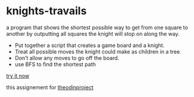 # knights-travails

a program that shows the shortest possible way to get from one square to
another by outputting all squares the knight will stop on along the way.

- Put together a script that creates a game board and a knight.
- Treat all possible moves the knight could make as children in a tree.
- Don’t allow any moves to go off the board.
- use BFS to find the shortest path

<a href ="https://bisky0-0.github.io/knights-travails/"> try it now </a>

this assignement for <a href="https://www.theodinproject.com/lessons/javascript-knights-travails">theodinproject</a>
